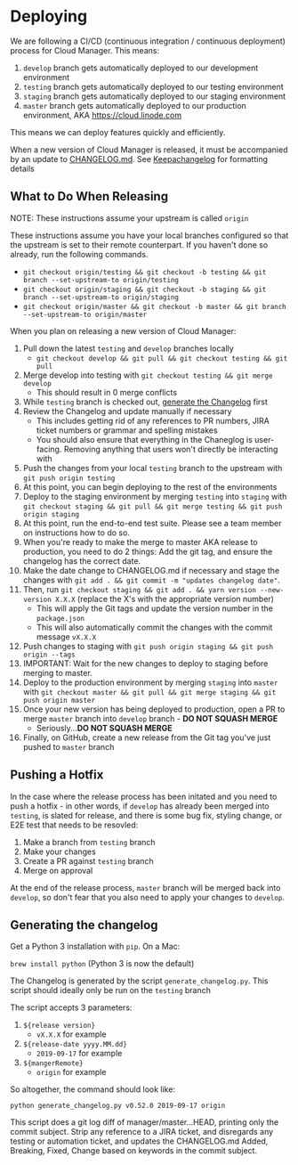 # Deploying

We are following a CI/CD (continuous integration / continuous deployment) process for Cloud Manager. This means:
1. `develop` branch gets automatically deployed to our development environment
2. `testing` branch gets automatically deployed to our testing environment
3. `staging` branch gets automatically deployed to our staging environment
4. `master` branch gets automatically deployed to our production environment, AKA https://cloud.linode.com

This means we can deploy features quickly and efficiently.

When a new version of Cloud Manager is released, it must be accompanied by an update to [CHANGELOG.md](https://github.com/linode/manager/blob/master/CHANGELOG.md). See [Keepachangelog](http://keepachangelog.com/en/0.3.0/) for formatting details

## What to Do When Releasing

NOTE: These instructions assume your upstream is called `origin`

These instructions assume you have your local branches configured so that the upstream is set to their
remote counterpart. If you haven't done so already, run the following commands.

* `git checkout origin/testing && git checkout -b testing && git branch --set-upstream-to origin/testing`
* `git checkout origin/staging && git checkout -b staging && git branch --set-upstream-to origin/staging`
* `git checkout origin/master && git checkout -b master && git branch --set-upstream-to origin/master`

When you plan on releasing a new version of Cloud Manager:

1. Pull down the latest `testing` and `develop` branches locally
    * `git checkout develop && git pull && git checkout testing && git pull`
2. Merge develop into testing with `git checkout testing && git merge develop`
    * This should result in 0 merge conflicts
3. While `testing` branch is checked out, [generate the Changelog](#generating-the-changelog) first
4. Review the Changelog and update manually if necessary
    * This includes getting rid of any references to PR numbers, JIRA ticket numbers or grammar and spelling mistakes
    * You should also ensure that everything in the Chaneglog is user-facing. Removing anything that users won't directly be interacting with
5. Push the changes from your local `testing` branch to the upstream with `git push origin testing`
6. At this point, you can begin deploying to the rest of the environments
7. Deploy to the staging environment by merging `testing` into `staging` with `git checkout staging && git pull && git merge testing && git push origin staging`
8. At this point, run the end-to-end test suite. Please see a team member on instructions how to do so.
9. When you're ready to make the merge to master AKA release to production, you need to do 2 things: Add the git tag, and ensure the changelog has the correct date. 
10. Make the date change to CHANGELOG.md if necessary and stage the changes with `git add . && git commit -m "updates changelog date"`.
11. Then, run `git checkout staging && git add . && yarn version --new-version X.X.X` (replace the X's with the appropriate version number)
    * This will apply the Git tags and update the version number in the `package.json`
    * This will also automatically commit the changes with the commit message `vX.X.X`
12. Push changes to staging with `git push origin staging && git push origin --tags`
13. IMPORTANT: Wait for the new changes to deploy to staging before merging to master.
14. Deploy to the production environment by merging `staging` into `master` with `git checkout master && git pull && git merge staging && git push origin master` 
15. Once your new version has being deployed to production, open a PR to merge `master` branch into `develop` branch - **DO NOT SQUASH MERGE**
    * Seriously...**DO NOT SQUASH MERGE**
16. Finally, on GitHub, create a new release from the Git tag you've just pushed to `master` branch

## Pushing a Hotfix

In the case where the release process has been initated and you need to push a hotfix - in other words, if `develop` has already been merged into `testing`, is slated for release, and there is some bug fix, styling change, or E2E test that needs to be resovled:

1. Make a branch from `testing` branch
2. Make your changes
3. Create a PR against `testing` branch
4. Merge on approval

At the end of the release process, `master` branch will be merged back into `develop`, so don't fear that you also need to apply your changes to `develop`.

## Generating the changelog
Get a Python 3 installation with `pip`. On a Mac:

`brew install python` (Python 3 is now the default)

The Changelog is generated by the script `generate_changelog.py`. This script should ideally only be run on the `testing` branch

The script accepts 3 parameters:
1. `${release version}`
    * `vX.X.X` for example
2. `${release-date yyyy.MM.dd}`
    * `2019-09-17` for example
3. `${mangerRemote}`
    * `origin` for example

So altogether, the command should look like:

```
python generate_changelog.py v0.52.0 2019-09-17 origin
```

This script does a git log diff of manager/master...HEAD, printing only the commit subject. Strip any reference to a JIRA ticket, and disregards any testing or automation ticket, and updates the CHANGELOG.md Added, Breaking, Fixed, Change based on keywords in the commit subject.